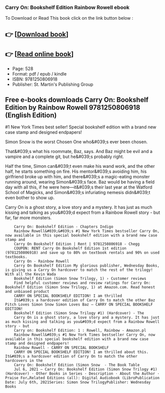 ### Carry On: Bookshelf Edition Rainbow Rowell ebook

To Download or Read This book click on the link button below :

## 👉  [**[Download book](http://ebooksharez.info/download.php?group=book&from=github.com&id=603216&lnk=1065 "Download book")**]

## 👉  [**[Read online book](http://ebooksharez.info/download.php?group=book&from=github.com&id=603216&lnk=1065 "Read online book")**]


* Page: 528
* Format: pdf / epub / kindle
* ISBN: 9781250806918
* Publisher: St. Martin&#039;s Publishing Group



## Free e-books downloads Carry On: Bookshelf Edition by Rainbow Rowell 9781250806918  (English Edition)



#1 New York Times best seller!
 Special bookshelf edition with a brand new case stamp and designed endpapers!

 Simon Snow is the worst Chosen One who&amp;#039;s ever been chosen.

 That&amp;#039;s what his roommate, Baz, says. And Baz might be evil and a vampire and a complete git, but he&amp;#039;s probably right.

 Half the time, Simon can&amp;#039;t even make his wand work, and the other half, he starts something on fire. His mentor&amp;#039;s avoiding him, his girlfriend broke up with him, and there&amp;#039;s a magic-eating monster running around, wearing Simon&amp;#039;s face. Baz would be having a field day with all this, if he were here—it&amp;#039;s their last year at the Watford School of Magicks, and Simon&amp;#039;s infuriating nemesis didn&amp;#039;t even bother to show up.

Carry On is a ghost story, a love story and a mystery. It has just as much kissing and talking as you&amp;#039;d expect from a Rainbow Rowell story - but far, far more monsters.


        Carry On: Bookshelf Edition - Chapters Indigo
        Rainbow Rowell&#039;&#039;s #1 New York Times bestseller Carry On, now available in this special bookshelf edition with a brand new case stamp and 
        Carry On Bookshelf Edition | Rent | 9781250806918 - Chegg
        COUPON: RENT Carry On Bookshelf Edition 1st edition (9781250806918) and save up to 80% on textbook rentals and 90% on used textbooks.
        Carry On - Rainbow Rowell
        Carry On Bookshelf Edition My glorious publisher, Wednesday Books, is giving us a Carry On hardcover to match the rest of the trilogy! With all the Kevin Wada 
        Bookshelf Edition (Simon Snow Trilogy, 1) › Customer reviews
        Find helpful customer reviews and review ratings for Carry On: Bookshelf Edition (Simon Snow Trilogy, 1) at Amazon.com. Read honest and unbiased product 
        CARRY ON SPECIAL BOOKSHELF EDITION! I am thrilled
        It&#039;s a hardcover edition of Carry On to match the other Baz Pitch Loves Simon Snow Simon Loves Baz — CARRY ON SPECIAL BOOKSHELF EDITION!
        Bookshelf Edition (Simon Snow Trilogy #1) (Hardcover) - The
        Carry On is a ghost story, a love story and a mystery. It has just as much kissing and talking as you&#039;d expect from a Rainbow Rowell story - but 
        Carry on: Bookshelf Edition: 1 : Rowell, Rainbow - Amazon.pl
        Rainbow Rowell&#039;s #1 New York Times bestseller Carry On, now available in this special bookshelf edition with a brand new case stamp and designed endpapers!
        Rainbow Rowell - CARRY ON SPECIAL BOOKSHELF
        CARRY ON SPECIAL BOOKSHELF EDITION! I am thrilled about this. It&#039;s a hardcover edition of Carry On to match the other hardcovers in the 
        Carry On: Bookshelf Edition (Simon Snow  - The Book Table
        Jul 6, 2021 — Carry On: Bookshelf Edition (Simon Snow Trilogy #1) (Hardcover) · Other Books in Series · Description · About the Author · Praise For…Related Editions (all): Digital Audiobook (LibroPublication Date: July 6th, 2021Series: Simon Snow TrilogyPublisher: Wednesday Books
    





